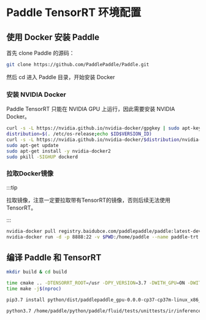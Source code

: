 # Paddle TensorRT 环境配置

## 使用 Docker 安装 Paddle

首先 clone Paddle 的源码：

```bash
git clone https://github.com/PaddlePaddle/Paddle.git
```

然后 cd 进入 Paddle 目录，开始安装 Docker

### 安装 NVIDIA Docker

Paddle TensorRT 只能在 NVIDIA GPU 上运行，因此需要安装 NVIDIA Docker。

```bash
curl -s -L https://nvidia.github.io/nvidia-docker/gpgkey | sudo apt-key add -
distribution=$(. /etc/os-release;echo $ID$VERSION_ID)
curl -s -L https://nvidia.github.io/nvidia-docker/$distribution/nvidia-docker.list | sudo tee /etc/apt/sources.list.d/nvidia-docker.list
sudo apt-get update
sudo apt-get install -y nvidia-docker2
sudo pkill -SIGHUP dockerd
```
### 拉取Docker镜像

:::tip

拉取镜像，注意一定要拉取带有TensorRT的镜像，否则后续无法使用TensorRT。

:::

```bash
nvidia-docker pull registry.baidubce.com/paddlepaddle/paddle:latest-dev-cuda11.7-cudnn8.4-trt8.4-gcc8.2
nvidia-docker run -d -p 8888:22 -v $PWD:/home/paddle --name paddle-trt paddle:latest-dev-cuda11.7-cudnn8.4-trt8.4-gcc8.2 /bin/bash
```

## 编译 Paddle 和 TensorRT

```bash
mkdir build & cd build

time cmake .. -DTENSORRT_ROOT=/usr -DPY_VERSION=3.7 -DWITH_GPU=ON -DWITH_PYTHON=ON -DWITH_TENSORRT=ON 
time make -j$(nproc)

pip3.7 install python/dist/paddlepaddle_gpu-0.0.0-cp37-cp37m-linux_x86_64.whl --force-reinstall

python3.7 /home/paddle/python/paddle/fluid/tests/unittests/ir/inference/test_trt_convert_elementwise.py
```


